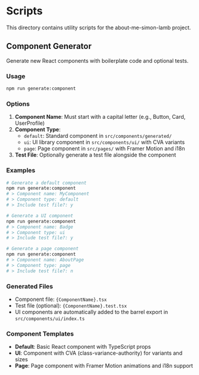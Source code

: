 # Scripts

This directory contains utility scripts for the about-me-simon-lamb project.

## Component Generator

Generate new React components with boilerplate code and optional tests.

### Usage

```bash
npm run generate:component
```

### Options

1. **Component Name**: Must start with a capital letter (e.g., Button, Card, UserProfile)
2. **Component Type**:
   - `default`: Standard component in `src/components/generated/`
   - `ui`: UI library component in `src/components/ui/` with CVA variants
   - `page`: Page component in `src/pages/` with Framer Motion and i18n
3. **Test File**: Optionally generate a test file alongside the component

### Examples

```bash
# Generate a default component
npm run generate:component
# > Component name: MyComponent
# > Component type: default
# > Include test file?: y

# Generate a UI component
npm run generate:component
# > Component name: Badge
# > Component type: ui
# > Include test file?: y

# Generate a page component
npm run generate:component
# > Component name: AboutPage
# > Component type: page
# > Include test file?: n
```

### Generated Files

- Component file: `{ComponentName}.tsx`
- Test file (optional): `{ComponentName}.test.tsx`
- UI components are automatically added to the barrel export in `src/components/ui/index.ts`

### Component Templates

- **Default**: Basic React component with TypeScript props
- **UI**: Component with CVA (class-variance-authority) for variants and sizes
- **Page**: Page component with Framer Motion animations and i18n support
